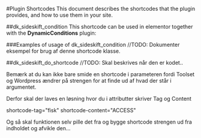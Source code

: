 #Plugin Shortcodes
This document describes the shortcodes that the plugin provides, and how to use them in your site.

##dk_sideskift_condition
This shortcode can be used in elementor together with the **DynamicConditions** plugin:



###Examples of usage of dk_sideskift_condition
//TODO: Dokumenter eksempel for brug af denne shortcode klasse. 

##dk_sideskift_do_shortcode
//TODO: Skal beskrives når den er kodet..

Bemærk at du kan ikke bare smide en shortcode i parameteren fordi Toolset og Wordpress ændrer på strengen for at finde ud af hvad der står i argumentet.

Derfor skal der laves en løsning hvor du i attributter skriver Tag og Content

shortcode-tag="fisk"
shortcode-content="ACCESS"

Og så skal funktionen selv pille det fra og bygge shortcode strengen ud fra indholdet og afvikle den...